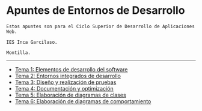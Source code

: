 # Apuntes de Entornos de Desarrollo

```
Estos apuntes son para el Ciclo Superior de Desarrollo de Aplicaciones Web.

IES Inca Garcilaso.

Montilla.

```

---
- [Tema 1: Elementos de desarrollo del software](Tema1.md)
- [Tema 2: Entornos integrados de desarrollo](Tema2.md)
- [Tema 3: Diseño y realización de pruebas](Tema3.md)
- [Tema 4: Documentación y optimización](Tema4.md)
- [Tema 5: Elaboración de diagramas de clases](Tema5.md)
- [Tema 6: Elaboración de diagramas de comportamiento](Tema6.md)
